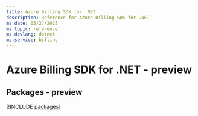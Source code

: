 ```yaml
---
title: Azure Billing SDK for .NET
description: Reference for Azure Billing SDK for .NET
ms.date: 05/27/2025
ms.topic: reference
ms.devlang: dotnet
ms.service: billing
---
```

# Azure Billing SDK for .NET - preview
## Packages - preview
[!INCLUDE [packages](billing-index.md)]